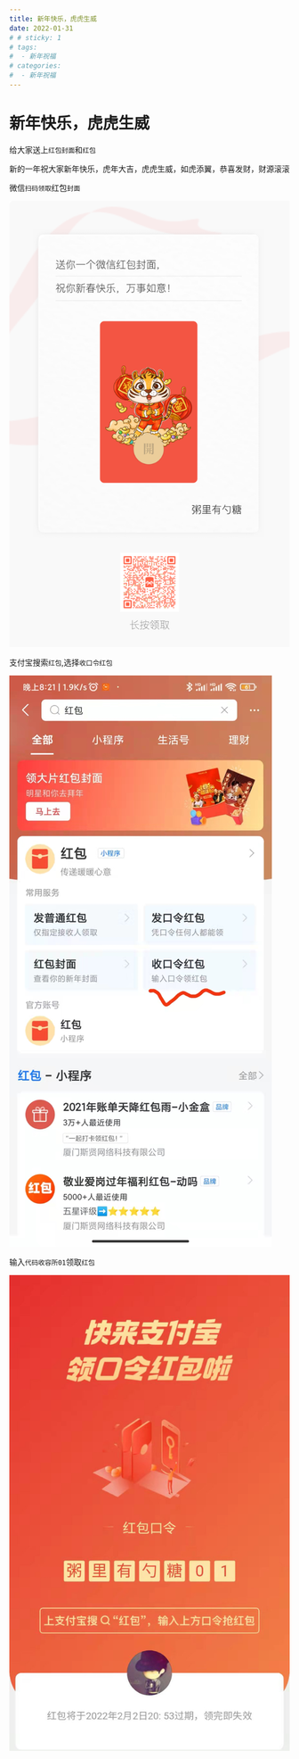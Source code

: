 ```yaml
---
title: 新年快乐，虎虎生威
date: 2022-01-31
# # sticky: 1
# tags:
#  - 新年祝福
# categories:
#  - 新年祝福
---
```

# 新年快乐，虎虎生威

给大家送上`红包封面`和`红包`

新的一年祝大家新年快乐，虎年大吉，虎虎生威，如虎添翼，恭喜发财，财源滚滚

微信`扫码领取`红包`封面`

![图片](./2022/MTY0MzYzMTQ2MjY5OQ==643631462699.png)

支付宝搜索`红包`,选择`收口令红包`

![图片](./2022/MTY0MzYzMTg5MDgzNA==643631890834.png)

输入`代码收容所01`领取`红包`

![图片](./2022/MTY0MzcyMDEyMzQyMw==643720123423.png)
